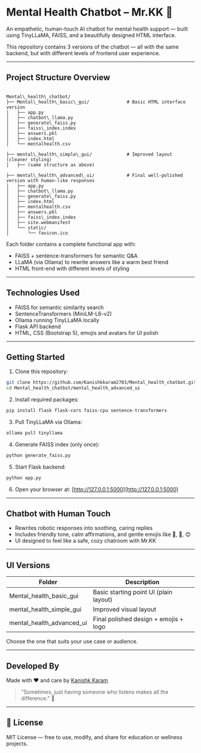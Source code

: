 # Mental Health Chatbot – Mr.KK 🤍

An empathetic, human-touch AI chatbot for mental health support — built using TinyLLaMA, FAISS, and a beautifully designed HTML interface.

This repository contains 3 versions of the chatbot — all with the same backend, but with different levels of frontend user experience.

---

## Project Structure Overview

```

Mental\_health\_chatbot/
├── Mental\_health\_basic\_gui/              # Basic HTML interface version
│   ├── app.py
│   ├── chatbot\_llama.py
│   ├── generate\_faiss.py
│   ├── faiss\_index.index
│   ├── answers.pkl
│   ├── index.html
│   └── mentalhealth.csv

├── mental\_health\_simple\_gui/             # Improved layout (cleaner styling)
│   ├── (same structure as above)

├── mental\_health\_advanced\_ui/            # Final well-polished version with human-like responses
│   ├── app.py
│   ├── chatbot\_llama.py
│   ├── generate\_faiss.py
│   ├── index.html
│   ├── mentalhealth.csv
│   ├── answers.pkl
│   ├── faiss\_index.index
│   ├── site.webmanifest
│   └── static/
│       └── favicon.ico

````

Each folder contains a complete functional app with:

-  FAISS + sentence-transformers for semantic Q&A
-  LLaMA (via Ollama) to rewrite answers like a warm best friend
-  HTML front-end with different levels of styling

---

## Technologies Used

- FAISS for semantic similarity search  
- SentenceTransformers (MiniLM-L6-v2)  
- Ollama running TinyLLaMA locally  
- Flask API backend  
- HTML, CSS (Bootstrap 5), emojis and avatars for UI polish  

---

## Getting Started

1. Clone this repository:

```bash
git clone https://github.com/Kanishkkaram2703/Mental_health_chatbot.git
cd Mental_health_chatbot/mental_health_advanced_ui
````

2. Install required packages:

```bash
pip install flask flask-cors faiss-cpu sentence-transformers
```

3. Pull TinyLLaMA via Ollama:

```bash
ollama pull tinyllama
```

4. Generate FAISS index (only once):

```bash
python generate_faiss.py
```

5. Start Flask backend:

```bash
python app.py
```

6. Open your browser at:
   [http://127.0.0.1:5000](http://127.0.0.1:5000)

---

## Chatbot with Human Touch

* Rewrites robotic responses into soothing, caring replies
* Includes friendly tone, calm affirmations, and gentle emojis like 🤍, 🌿, 😊
* UI designed to feel like a safe, cozy chatroom with Mr.KK

---

##  UI Versions

| Folder                       | Description                            |
| ---------------------------- | -------------------------------------- |
| Mental\_health\_basic\_gui   | Basic starting point UI (plain layout) |
| mental\_health\_simple\_gui  | Improved visual layout                 |
| mental\_health\_advanced\_ui | Final polished design + emojis + logo  |

Choose the one that suits your use case or audience.

---

##  Developed By

Made with ❤️ and care by [Kanishk Karam](https://github.com/Kanishkkaram2703)

> "Sometimes, just having someone who listens makes all the difference." 🤍

---

## 📄 License

MIT License — free to use, modify, and share for education or wellness projects.

```

